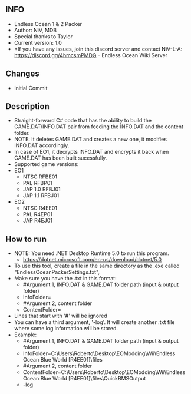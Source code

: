 ## INFO ##
- Endless Ocean 1 & 2 Packer
- Author: NiV, MDB
- Special thanks to Taylor
- Current version: 1.0
- *If you have any issues, join this discord server and contact NiV-L-A: https://discord.gg/4hmcsmPMDG - Endless Ocean Wiki Server

## Changes ##
- Initial Commit

## Description ##
- Straight-forward C# code that has the ability to build the GAME.DAT/INFO.DAT pair from feeding the INFO.DAT and the content folder.
- NOTE: It deletes GAME.DAT and creates a new one, it modifies INFO.DAT accordingly.
- In case of EO1, it decrypts INFO.DAT and encrypts it back when GAME.DAT has been built sucessfully.
- Supported game versions:
- EO1
	- NTSC RFBE01
	- PAL RFBP01
	- JAP 1.0 RFBJ01
	- JAP 1.1 RFBJ01
- EO2
	- NTSC R4EE01
	- PAL R4EP01
	- JAP R4EJ01
	
## How to run ##
- NOTE: You need .NET Desktop Runtime 5.0 to run this program.
	- https://dotnet.microsoft.com/en-us/download/dotnet/5.0
- To use this tool, create a file in the same directory as the .exe called "EndlessOceanPackerSettings.txt", 
- Make sure you have the .txt in this format:
	- #Argument 1, INFO.DAT & GAME.DAT folder path (input & output folder)
	- InfoFolder=
	- #Argument 2, content folder
	- ContentFolder=
- Lines that start with '#' will be ignored
- You can have a third argument, '-log'. It will create another .txt file where some log information will be stored.
- Example:
	- #Argument 1, INFO.DAT & GAME.DAT folder path (input & output folder)
	- InfoFolder=C:\Users\Roberto\Desktop\EOModding\Wii\Endless Ocean Blue World [R4EE01]\files
	- #Argument 2, content folder
	- ContentFolder=C:\Users\Roberto\Desktop\EOModding\Wii\Endless Ocean Blue World [R4EE01]\files\QuickBMSOutput
	- -log